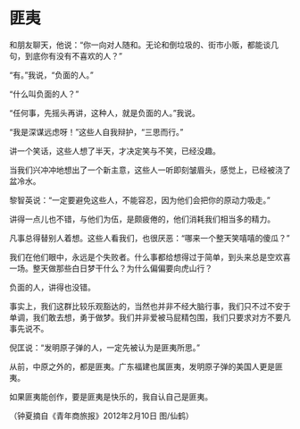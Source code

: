 # 匪夷

和朋友聊天，他说：“你一向对人随和。无论和倒垃圾的、街市小贩，都能谈几句，到底你有没有不喜欢的人？” 

“有。”我说，“负面的人。” 

“什么叫负面的人？” 

“任何事，先摇头再讲，这种人，就是负面的人。”我说。 

“我是深谋远虑呀！”这些人自我辩护，“三思而行。” 

讲一个笑话，这些人想了半天，才决定笑与不笑，已经没趣。 

当我们兴冲冲地想出了一个新主意，这些人一听即刻皱眉头，感觉上，已经被浇了盆冷水。 

黎智英说：“一定要避免这些人，不能容忍，因为他们会把你的原动力吸走。” 

讲得一点儿也不错，与他们为伍，是颇疲倦的，他们消耗我们相当多的精力。 

凡事总得替别人着想。这些人看我们，也很厌恶：“哪来一个整天笑嘻嘻的傻瓜？” 

我们在他们眼中，永远是个失败者。什么事都给想得过于简单，到头来总是空欢喜一场。整天做那些白日梦干什么？为什么偏偏要向虎山行？ 

负面的人，讲得也没错。 

事实上，我们这群比较乐观豁达的，当然也并非不经大脑行事，我们只不过不安于单调，我们敢去想，勇于做梦。我们并非爱被马屁精包围，我们只要求对方不要凡事先说不。 

倪匡说：“发明原子弹的人，一定先被认为是匪夷所思。” 

从前，中原之外的，都是匪夷。广东福建也属匪夷，发明原子弹的美国人更是匪夷。 

如果匪夷能创作，要是匪夷是快乐的，我自认自己是匪夷。 

（钟夏摘自《青年商旅报》2012年2月10日 图/仙鹤）
